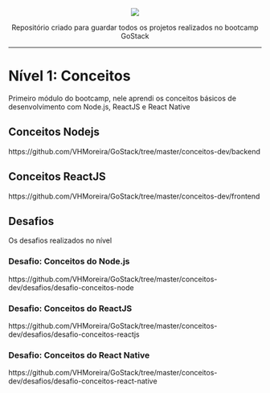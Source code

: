 <p align="center">
  <img src="https://camo.githubusercontent.com/8c13dc2618dbd7f76d1d574350b98fdee1335ce5/68747470733a2f2f726f636b6574736561742d63646e2e73332d73612d656173742d312e616d617a6f6e6177732e636f6d2f626f6f7463616d702d6865616465722e706e67">
</p>
<p align="center">
  Repositório criado para guardar todos os projetos realizados no bootcamp GoStack
</p>
<hr/>
<h1>Nível 1: Conceitos</h1>
Primeiro módulo do bootcamp, nele aprendi os conceitos básicos de desenvolvimento com Node.js, ReactJS e React Native
<h2>Conceitos Nodejs</h2>
https://github.com/VHMoreira/GoStack/tree/master/conceitos-dev/backend
<h2>Conceitos ReactJS</h2>
https://github.com/VHMoreira/GoStack/tree/master/conceitos-dev/frontend
<h2>Desafios</h2>
Os desafios realizados no nível
<h3>Desafio: Conceitos do Node.js</h3>
https://github.com/VHMoreira/GoStack/tree/master/conceitos-dev/desafios/desafio-conceitos-node
<h3>Desafio: Conceitos do ReactJS</h3>
https://github.com/VHMoreira/GoStack/tree/master/conceitos-dev/desafios/desafio-conceitos-reactjs
<h3>Desafio: Conceitos do React Native</h3>
https://github.com/VHMoreira/GoStack/tree/master/conceitos-dev/desafios/desafio-conceitos-react-native
